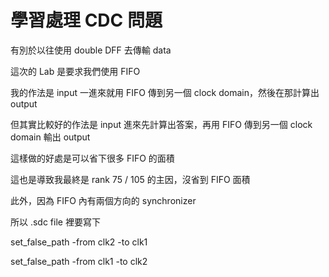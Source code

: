 # 學習處理 CDC 問題

有別於以往使用 double DFF 去傳輸 data

這次的 Lab 是要求我們使用 FIFO

我的作法是 input 一進來就用 FIFO 傳到另一個 clock domain，然後在那計算出 output

但其實比較好的作法是 input 進來先計算出答案，再用 FIFO 傳到另一個 clock domain 輸出 output

這樣做的好處是可以省下很多 FIFO 的面積

這也是導致我最終是 rank 75 / 105 的主因，沒省到 FIFO 面積

此外，因為 FIFO 內有兩個方向的 synchronizer

所以 .sdc file 裡要寫下

set_false_path -from clk2 -to clk1

set_false_path -from clk1 -to clk2